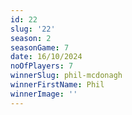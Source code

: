 ```yaml
---
id: 22
slug: '22'
season: 2
seasonGame: 7
date: 16/10/2024
noOfPlayers: 7
winnerSlug: phil-mcdonagh
winnerFirstName: Phil
winnerImage: ''
---
```

